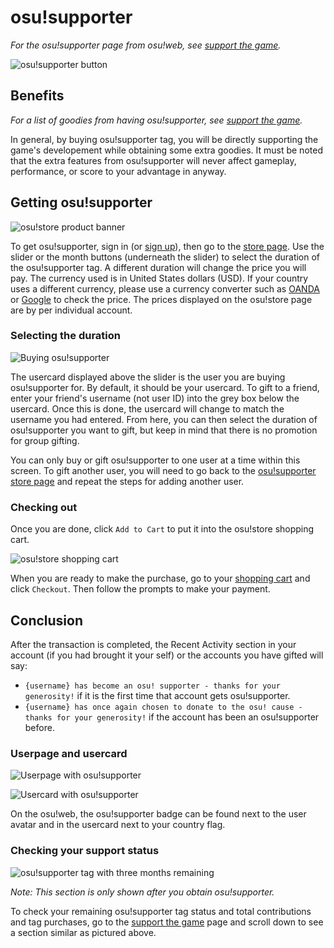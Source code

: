 # osu!supporter

*For the osu!supporter page from osu!web, see [support the game](/home/support).*

![osu!supporter button](img/signed-out-home.png "osu!supporter button on the home page when signed out")

## Benefits

*For a list of goodies from having osu!supporter, see [support the game](/home/support).*

In general, by buying osu!supporter tag, you will be directly supporting the game's developement while obtaining some extra goodies. It must be noted that the extra features from osu!supporter will never affect gameplay, performance, or score to your advantage in anyway.

## Getting osu!supporter

![osu!store product banner](img/store-product.jpg "osu!supporter product banner from the osu!store")

To get osu!supporter, sign in (or [sign up](/wiki/sign_up)), then go to the [store page](/store/products/supporter-tag). Use the slider or the month buttons (underneath the slider) to select the duration of the osu!supporter tag. A different duration will change the price you will pay. The currency used is in United States dollars (USD). If your country uses a different currency, please use a currency converter such as [OANDA](https://www.oanda.com/currency/converter/) or [Google](https://www.google.com/search?q=usd+exchange+rate) to check the price. The prices displayed on the osu!store page are by per individual account.

### Selecting the duration

![Buying osu!supporter](img/selecting-duration.jpg "Selecting the user and duration for osu!supporter")

The usercard displayed above the slider is the user you are buying osu!supporter for. By default, it should be your usercard. To gift to a friend, enter your friend's username (not user ID) into the grey box below the usercard. Once this is done, the usercard will change to match the username you had entered. From here, you can then select the duration of osu!supporter you want to gift, but keep in mind that there is no promotion for group gifting.

You can only buy or gift osu!supporter to one user at a time within this screen. To gift another user, you will need to go back to the [osu!supporter store page](/store/products/supporter-tag) and repeat the steps for adding another user.

### Checking out

Once you are done, click `Add to Cart` to put it into the osu!store shopping cart.

![osu!store shopping cart](img/shopping-cart.jpg "osu!store shopping cart with osu!supporter for flyte")

When you are ready to make the purchase, go to your [shopping cart](/store/cart) and click `Checkout`. Then follow the prompts to make your payment.

## Conclusion

After the transaction is completed, the Recent Activity section in your account (if you had brought it your self) or the accounts you have gifted will say:

- `{username} has become an osu! supporter - thanks for your generosity!` if it is the first time that account gets osu!supporter.
- `{username} has once again chosen to donate to the osu! cause - thanks for your generosity!` if the account has been an osu!supporter before.

### Userpage and usercard

![Userpage with osu!supporter](img/userpage.jpg "Userpage with osu!supporter")

![Usercard with osu!supporter](img/usercard.png "Usercard with osu!supporter")

On the osu!web, the osu!supporter badge can be found next to the user avatar and in the usercard next to your country flag.

### Checking your support status

![osu!supporter tag with three months remaining](img/status.jpg "Three months left of osu!supporter tag")

*Note: This section is only shown after you obtain osu!supporter.*

To check your remaining osu!supporter tag status and total contributions and tag purchases, go to the [support the game](/home/support) page and scroll down to see a section similar as pictured above. 
